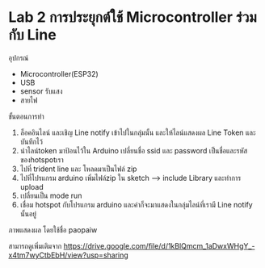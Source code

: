 # Lab 2 การประยุกต์ใช้ Microcontroller ร่วมกับ Line 

อุปกรณ์
* Microcontroller(ESP32)
* USB
* sensor รับแสง
* สายไฟ

ขั้นตอนการทำ
1. ล็อคอินไลน์ และเชิญ Line notify เข้าไปในกลุ่มนั้น และให้ไลน์แสดงผล Line Token และบันทึกไว้
2. นำไลน์token มาป้อนไว้ใน Arduino เปลี่ยนชื่อ ssid และ password เป็นชื่อและรหัส ของhotspotเรา 
3. ไปที่ trident line และ โหลดมาเป็นไฟล์ zip
4. ไปที่โปรแกรม arduino เพิ่มไฟล์zip ใน sketch --> include Library และทำการ upload 
5. เปลี่ยนเป็น mode run
6. เชื่อม hotspot กับโปรแกรม arduino และค่าก็จะมาแสดงในกลุ่มไลน์ที่เรามี Line notify นั้นอยู่

ภาพแสดงผล โดยใช้ชื่อ paopaiw

สามารถดูเพิ่มเติมจาก https://drive.google.com/file/d/1kBlQmcm_1aDwxWHgY_-x4tm7wyCtbEbH/view?usp=sharing
